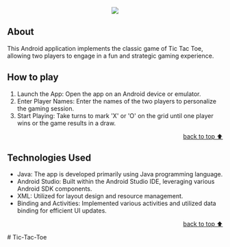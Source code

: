 <div align="center">
<img src="https://readme-typing-svg.demolab.com?font=Fira+Code&weight=500&size=40&pause=1000&color=B48FF7&random=false&width=460&height=70&lines=TIC+TAC+TOE+GAME">
</div>


## About<!-- Required -->
This Android application implements the classic game of Tic Tac Toe, allowing two players to engage in a fun and strategic gaming experience.



## How to play<!-- Required -->
1. Launch the App: Open the app on an Android device or emulator.
2. Enter Player Names: Enter the names of the two players to personalize the gaming session.
3. Start Playing: Take turns to mark 'X' or 'O' on the grid until one player wins or the game results in a draw.









<!-- - Use this html element to create a back to top button. -->
<p align="right"><a href="#how-to-use-this-project">back to top ⬆️</a></p>


## Technologies Used<!-- Optional --> <!-- add learning_Rs-->
- Java: The app is developed primarily using Java programming language.
- Android Studio: Built within the Android Studio IDE, leveraging various Android SDK components.
- XML: Utilized for layout design and resource management.
- Binding and Activities: Implemented various activities and utilized data binding for efficient UI updates.

<!-- - Use this html element to create a back to top button. -->
<p align="right"><a href="#how-to-use-this-project">back to top ⬆️</a></p>﻿# Tic-Tac-Toe
